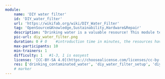 ```yaml
---
module:
    name: 'DIY water filter'
    id: 'DIY_water_filter'
    url: 'https://wikifab.org/wiki/DIY_Water_Filter' 
    tag: 'OpenSource&Knowledge,Sustainability,Hardware&Repair'
    description: "Drinking water is a valuable resource! This module tells about the dangers of drinking polluted water and shows how to set up a lowcost DIY water filter."
    pic-url: diy_water_filter.png
    duration: 0 # 0    #introduction time in minutes, the resources have their own time blocks
    max-participants: 10
    min-trainers: 1
    difficulty: 1   #1-3, 1 is easyest
    license: '[CC-BY-SA 4.0](https://choosealicense.com/licenses/cc-by-sa-4.0/)'
    res: ['drinking_contaminated_water', 'diy_water_filter_setup', 'diy_water_filter_tools&materials']
    # marker
---  
```

